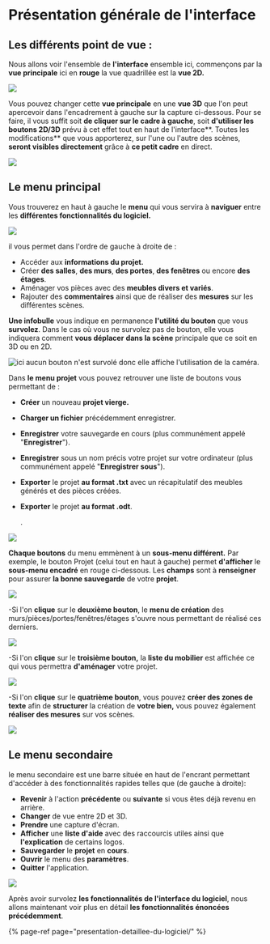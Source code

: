 # Présentation générale de l'interface

## Les différents point de vue :

Nous allons voir l'ensemble de **l'interface** ensemble ici, commençons par la **vue principale** ici en **rouge** la vue quadrillée est la **vue 2D.**   

![](.gitbook/assets/presentationlogicielviewprincipal.jpg)

Vous pouvez changer cette **vue principale** en une **vue 3D** que l'on peut apercevoir dans l'encadrement à gauche sur la capture ci-dessous. Pour se faire, il vous suffit soit **de cliquer sur le cadre à gauche**, soit **d'utiliser les boutons 2D/3D** prévu à cet effet tout en haut de l'interface**. Toutes les modifications** que vous apporterez, sur l'une ou l'autre des scènes, **seront visibles directement** grâce à **ce petit cadre** en direct. 

![](.gitbook/assets/presentationlogicielviewsecondaire.jpg)



## **Le menu principal**

Vous trouverez en haut à gauche le **menu** qui vous servira à **naviguer** entre les **différentes fonctionnalités du logiciel.** 

![](.gitbook/assets/presentationlogicielmenustrip.jpg)

il vous permet dans l'ordre de gauche à droite de :  

* Accéder aux **informations du projet.**
* Créer **des salles**, **des murs**, **des portes**, **des fenêtres** ou encore **des étages**.
* Aménager vos pièces avec des **meubles divers et variés**.
* Rajouter des **commentaires** ainsi que de réaliser des **mesures** sur les différentes scènes.  

**Une infobulle** vous indique en permanence **l'utilité du bouton** que vous **survolez**. Dans le cas où vous ne survolez pas de bouton, elle vous indiquera comment **vous déplacer** **dans la scène** principale que ce soit en 3D ou en 2D.

![ici aucun bouton n&apos;est survol&#xE9; donc elle affiche l&apos;utilisation de la cam&#xE9;ra.](.gitbook/assets/presentationlogicielviewbarreastuce.jpg)

Dans **le menu projet** vous pouvez retrouver une liste de boutons vous permettant de : 

* **Créer** un nouveau **projet vierge.**
* **Charger un fichier** précédemment enregistrer.
* **Enregistrer** votre sauvegarde en cours \(plus communément appelé "**Enregistrer**"\).
* **Enregistrer** sous un nom précis votre projet sur votre ordinateur \(plus communément appelé "**Enregistrer sous**"\).
* **Exporter** le projet **au format .txt** avec un récapitulatif des meubles générés et des pièces créées.
* **Exporter** le projet **au format .odt**.

  .

![](.gitbook/assets/presentationongletsousmenu.jpg)

**Chaque boutons** du menu emmènent à un **sous-menu différent.** Par exemple, le bouton Projet \(celui tout en haut à gauche\) permet **d'afficher** le **sous-menu encadré** en rouge ci-dessous. Les **champs** sont à **renseigner** pour assurer **la bonne sauvegarde** de votre **projet**.

![](.gitbook/assets/presentationinspector.jpg)

-Si l'on **clique** sur le **deuxième bouton**, le **menu de création** des murs/pièces/portes/fenêtres/étages s'ouvre nous permettant de réalisé ces derniers.

![](.gitbook/assets/image%20%2828%29.png)

-Si l'on **clique** sur le **troisième bouton,** la **liste du mobilier** est affichée ce qui vous permettra **d'aménager** votre projet.

![](.gitbook/assets/image%20%2813%29.png)

-Si l'on **clique** sur le **quatrième bouton**, vous pouvez **créer des zones de texte** afin de **structurer** la création de **votre bien,** vous pouvez également **réaliser des mesures** sur vos scènes.

![](.gitbook/assets/image%20%288%29.png)

## Le menu secondaire

le menu secondaire est une barre située en haut de l'encrant permettant d'accéder à des fonctionnalités rapides telles que \(de gauche à droite\):

* **Revenir** à l'action **précédente** ou **suivante** si vous êtes déjà revenu en arrière.
* **Changer** de vue entre 2D et 3D.
* **Prendre** une capture d'écran.
* **Afficher** une **liste d'aide** avec des raccourcis utiles ainsi que **l'explication** de certains logos.
* **Sauvegarder** le **projet** en **cours**.
* **Ouvrir** le menu des **paramètres**.
* **Quitter** l'application.

![](.gitbook/assets/presentationmenustrip.jpg)

Après avoir survolez **les fonctionnalités de l'interface du logiciel**, nous allons maintenant voir plus en détail **les fonctionnalités énoncées précédemment**.

{% page-ref page="presentation-detaillee-du-logiciel/" %}











